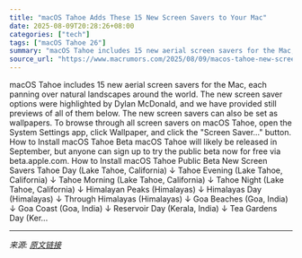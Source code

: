 ```yaml
---
title: "macOS Tahoe Adds These 15 New Screen Savers to Your Mac"
date: 2025-08-09T20:28:26+08:00
categories: ["tech"]
tags: ["macOS Tahoe 26"]
summary: "macOS Tahoe includes 15 new aerial screen savers for the Mac, each panning over natural landscapes around the world. The new screen saver options were highlighted by Dylan McDonald, and we have provid"
source_url: "https://www.macrumors.com/2025/08/09/macos-tahoe-new-screen-savers/"
---
```


macOS Tahoe includes 15 new aerial screen savers for the Mac, each panning over natural landscapes around the world. The new screen saver options were highlighted by Dylan McDonald, and we have provided still previews of all of them below. The new screen savers can also be set as wallpapers. To browse through all screen savers on macOS Tahoe, open the System Settings app, click Wallpaper, and click the "Screen Saver…" button. How to Install macOS Tahoe Beta macOS Tahoe will likely be released in September, but anyone can sign up to try the public beta now for free via beta.apple.com. How to Install macOS Tahoe Public Beta New Screen Savers Tahoe Day (Lake Tahoe, California) ↓ Tahoe Evening (Lake Tahoe, California) ↓ Tahoe Morning (Lake Tahoe, California) ↓ Tahoe Night (Lake Tahoe, California) ↓ Himalayan Peaks (Himalayas) ↓ Himalayas Day (Himalayas) ↓ Through Himalayas (Himalayas) ↓ Goa Beaches (Goa, India) ↓ Goa Coast (Goa, India) ↓ Reservoir Day (Kerala, India) ↓ Tea Gardens Day (Ker...

---

*来源: [原文链接](https://www.macrumors.com/2025/08/09/macos-tahoe-new-screen-savers/)*
